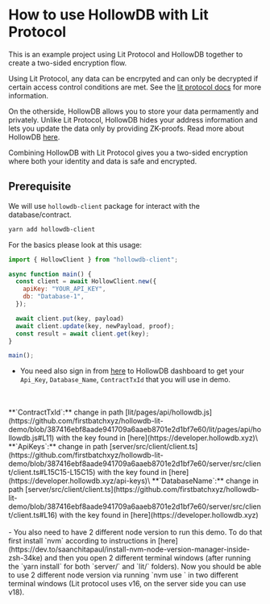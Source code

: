 # How to use HollowDB with Lit Protocol


This is an example project using Lit Protocol and HollowDB together to create a two-sided encryption flow.

Using Lit Protocol, any data can be encrpyted and can only be decrypted if certain access control conditions are met. See the [lit protocol docs](https://developer.litprotocol.com/SDK/Explanation/encryption) for more information.

On the otherside, HollowDB allows you to store your data permamently and privately. Unlike Lit Protocol, HollowDB hides your address information and lets you update the data only by providing ZK-proofs. Read more about HollowDB [here](https://docs.hollowdb.xyz/).

Combining HollowDB with Lit Protocol gives you a two-sided encryption where both your identity and data is safe and encrypted.

## Prerequisite

We will use `hollowdb-client` package for interact with the database/contract. 
```bash
yarn add hollowdb-client
```
For the basics please look at this usage:
```js
import { HollowClient } from "hollowdb-client";

async function main() {
  const client = await HollowClient.new({
    apiKey: "YOUR_API_KEY",
    db: "Database-1",
  });

  await client.put(key, payload)
  await client.update(key, newPayload, proof);
  const result = await client.get(key);
}

main();
```

- You need also sign in from [here](https://developer.hollowdb.xyz/sign-in) to HollowDB dashboard to get your  `Api_Key`, `Database_Name`, `ContractTxId` that you will use in demo. 
<br/>
<br/>
    **`ContractTxId`:** change in path [lit/pages/api/hollowdb.js](https://github.com/firstbatchxyz/hollowdb-lit-demo/blob/387416ebf8aade941709a6aaeb8701e2d1bf7e60/lit/pages/api/hollowdb.js#L11) with the key found in [here](https://developer.hollowdb.xyz)\
    **`ApiKeys`:** change in path [server/src/client/client.ts](https://github.com/firstbatchxyz/hollowdb-lit-demo/blob/387416ebf8aade941709a6aaeb8701e2d1bf7e60/server/src/client/client.ts#L15C15-L15C15) with the key found in [here](https://developer.hollowdb.xyz/api-keys)\
    **`DatabaseName`:** change in path [server/src/client/client.ts](https://github.com/firstbatchxyz/hollowdb-lit-demo/blob/387416ebf8aade941709a6aaeb8701e2d1bf7e60/server/src/client/client.ts#L16) with the key found in [here](https://developer.hollowdb.xyz)
  <br/>
  <br/>
- You also need to have 2 different node version to run this demo. To do that first install `nvm` according to instructions in [here](https://dev.to/saanchitapaul/install-nvm-node-version-manager-inside-zsh-34ke) and then you open 2 different terminal windows (after running the `yarn install` for both `server/` and `lit/` folders). Now you should be able to use 2 different node version via running `nvm use <node_version>` in two different terminal windows (Lit protocol uses v16, on the server side you can use v18).
